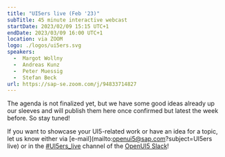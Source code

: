 ```yaml
---
title: "UI5ers live (Feb '23)"
subTitle: 45 minute interactive webcast
startDate: 2023/02/09 15:15 UTC+1
endDate: 2023/03/09 16:00 UTC+1
location: via ZOOM
logo: ./logos/ui5ers.svg
speakers:
  -  Margot Wollny
  -  Andreas Kunz
  -  Peter Muessig
  -  Stefan Beck
url: https://sap-se.zoom.com/j/94833714827
---
```

The agenda is not finalized yet, but we have some good ideas already up our sleeves and will publish them here once confirmed but latest the week before. So stay tuned!

If you want to showcase your UI5-related work or have an idea for a topic, let us know either via [e-mail](mailto:openui5@sap.com?subject=UI5ers live) or in the 
[#UI5ers_live](https://openui5.slack.com/archives/C01CP60AAN7) channel of the [OpenUI5 Slack](https://ui5-slack-invite.cfapps.eu10.hana.ondemand.com/)!
